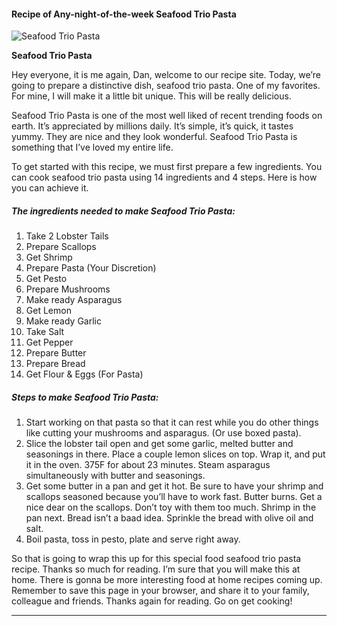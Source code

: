             

#### Recipe of Any-night-of-the-week Seafood Trio Pasta

![Seafood Trio Pasta](https://img-global.cpcdn.com/recipes/4901d6b3206ab4ff/751x532cq70/seafood-trio-pasta-recipe-main-photo.jpg)

**Seafood Trio Pasta**

Hey everyone, it is me again, Dan, welcome to our recipe site. Today, we’re going to prepare a distinctive dish, seafood trio pasta. One of my favorites. For mine, I will make it a little bit unique. This will be really delicious.

Seafood Trio Pasta is one of the most well liked of recent trending foods on earth. It’s appreciated by millions daily. It’s simple, it’s quick, it tastes yummy. They are nice and they look wonderful. Seafood Trio Pasta is something that I’ve loved my entire life.

To get started with this recipe, we must first prepare a few ingredients. You can cook seafood trio pasta using 14 ingredients and 4 steps. Here is how you can achieve it.

##### The ingredients needed to make Seafood Trio Pasta:

1.  Take 2 Lobster Tails
2.  Prepare Scallops
3.  Get Shrimp
4.  Prepare Pasta (Your Discretion)
5.  Get Pesto
6.  Prepare Mushrooms
7.  Make ready Asparagus
8.  Get Lemon
9.  Make ready Garlic
10.  Take Salt
11.  Get Pepper
12.  Prepare Butter
13.  Prepare Bread
14.  Get Flour & Eggs (For Pasta)

##### Steps to make Seafood Trio Pasta:

1.  Start working on that pasta so that it can rest while you do other things like cutting your mushrooms and asparagus. (Or use boxed pasta).
2.  Slice the lobster tail open and get some garlic, melted butter and seasonings in there. Place a couple lemon slices on top. Wrap it, and put it in the oven. 375F for about 23 minutes. Steam asparagus simultaneously with butter and seasonings.
3.  Get some butter in a pan and get it hot. Be sure to have your shrimp and scallops seasoned because you’ll have to work fast. Butter burns. Get a nice dear on the scallops. Don’t toy with them too much. Shrimp in the pan next. Bread isn’t a baad idea. Sprinkle the bread with olive oil and salt.
4.  Boil pasta, toss in pesto, plate and serve right away.

So that is going to wrap this up for this special food seafood trio pasta recipe. Thanks so much for reading. I’m sure that you will make this at home. There is gonna be more interesting food at home recipes coming up. Remember to save this page in your browser, and share it to your family, colleague and friends. Thanks again for reading. Go on get cooking!

* * *